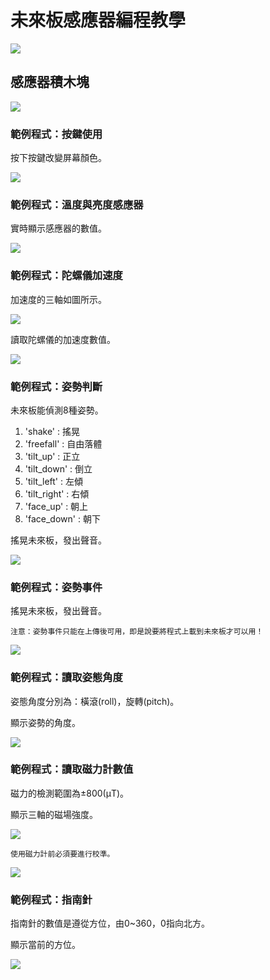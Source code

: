 # 未來板感應器編程教學

![](../functional_module/PWmodules/images/kbbanner.png)

## 感應器積木塊

![](./images/sensors.png)

### 範例程式：按鍵使用

按下按鍵改變屏幕顏色。

![](./images/sensors_code1.png)

### 範例程式：溫度與亮度感應器

實時顯示感應器的數值。

![](./images/sensors_code2.png)

### 範例程式：陀螺儀加速度

加速度的三軸如圖所示。

![](./images/gyro.png)

讀取陀螺儀的加速度數值。

![](./images/sensors_code3.png)

### 範例程式：姿勢判斷

未來板能偵測8種姿勢。

1. 'shake' : 搖晃
2. 'freefall' : 自由落體
3. 'tilt_up' : 正立
4. 'tilt_down' : 倒立
5. 'tilt_left' : 左傾
6. 'tilt_right' : 右傾
7. 'face_up' : 朝上
8. 'face_down' : 朝下

搖晃未來板，發出聲音。

![](./images/sensors_code4.png)

### 範例程式：姿勢事件

搖晃未來板，發出聲音。

    注意：姿勢事件只能在上傳後可用，即是說要將程式上載到未來板才可以用！

![](./images/sensors_code5.png)

### 範例程式：讀取姿態角度

姿態角度分別為：橫滾(roll)，旋轉(pitch)。

顯示姿勢的角度。

![](./images/sensors_code6.png)

### 範例程式：讀取磁力計數值

磁力的檢測範圍為±800(μT)。

顯示三軸的磁場強度。

![](./images/sensors_code7.png)

    使用磁力計前必須要進行校準。

![](./images/calibrate.jpg)

### 範例程式：指南針

指南針的數值是遵從方位，由0~360，0指向北方。

顯示當前的方位。

![](./images/sensors_code8.png)
